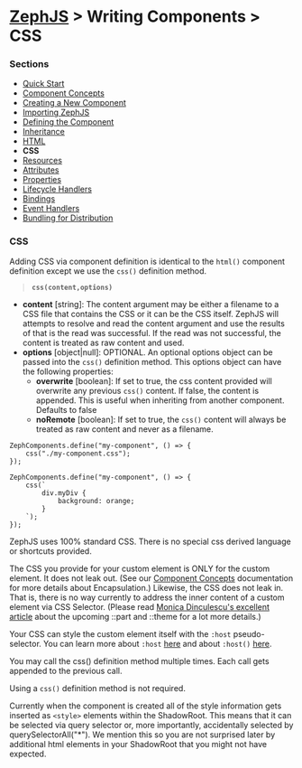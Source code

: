 # [ZephJS](../README.md) > Writing Components > CSS

### Sections

- [Quick Start](./ComponentQuickStart.md)
- [Component Concepts](./ComponentConcepts.md)
- [Creating a New Component](./ComponentCreation.md)
- [Importing ZephJS](./ComponentImporting.md)
- [Defining the Component](./ComponentDefinition.md)
- [Inheritance](./ComponentInheritance.md)
- [HTML](./ComponentMarkup.md)
- **CSS**
- [Resources](./ComponentAssets.md)
- [Attributes](./ComponentAttributes.md)
- [Properties](./ComponentProperties.md)
- [Lifecycle Handlers](./ComponentLifecycleHandlers.md)
- [Bindings](./ComponentBindings.md)
- [Event Handlers](./ComponentEvents.md)
- [Bundling for Distribution](./ComponentBundling.md)

### CSS

Adding CSS via component definition is identical to the `html()` component definition except we use the `css()` definition method.

> **`css(content,options)`**
 - **content** [string]: The content argument may be either a filename to a CSS file that contains the CSS or it can be the CSS itself.  ZephJS will attempts to resolve and read the content argument and use the results of that is the read was successful.  If the read was not successful, the content is treated as raw content and used.
 - **options** [object|null]: OPTIONAL. An optional options object can be passed into the `css()` definition method.  This options object can have the following properties:
	 - **overwrite** [boolean]: If set to true, the css content provided will overwrite any previous `css()` content.  If false, the content is appended. This is useful when inheriting from another component. Defaults to false
	 - **noRemote** [boolean]: If set to true, the `css()` content will always be treated as raw content and never as a filename.


```
ZephComponents.define("my-component", () => {
	css("./my-component.css");
});
```
```
ZephComponents.define("my-component", () => {
	css(`
		div.myDiv {
			background: orange;
		}
	`);
});
```

ZephJS uses 100% standard CSS.  There is no special css derived language or shortcuts provided.

The CSS you provide for your custom element is ONLY for the custom element.  It does not leak out.  (See our [Component Concepts](./ComponentConcepts.md) documentation for more details about Encapsulation.)  Likewise, the CSS does not leak in.  That is, there is no way currently to address the inner content of a custom element via CSS Selector.  (Please read [Monica Dinculescu's excellent article](https://meowni.ca/posts/part-theme-explainer/) about the upcoming ::part and ::theme for a lot more details.)

Your CSS can style the custom element itself with the `:host` pseudo-selector. You can learn more about `:host` [here](https://developer.mozilla.org/en-US/docs/Web/CSS/:host) and about `:host()` [here](https://developer.mozilla.org/en-US/docs/Web/CSS/:host()).

You may call the css() definition method multiple times. Each call gets appended to the previous call.

Using a `css()` definition method is not required.

Currently when the component is created all of the style information gets inserted as `<style>` elements within the ShadowRoot.  This means that it can be selected via query selector or, more importantly, accidentally selected by querySelectorAll("*").  We mention this so you are not surprised later by additional html elements in your ShadowRoot that you might not have expected.
